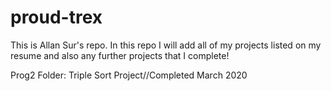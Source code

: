 # proud-trex
This is Allan Sur's repo.
In this repo I will add all of my projects listed on my resume and also any further projects that I complete!


Prog2 Folder: Triple Sort Project//Completed March 2020
